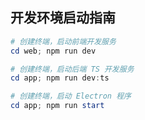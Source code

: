 ## 开发环境启动指南

```powershell
# 创建终端，启动前端开发服务
cd web; npm run dev

# 创建终端，启动后端 TS 开发服务
cd app; npm run dev:ts

# 创建终端，启动 Electron 程序
cd app; npm run start
```